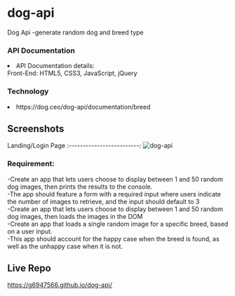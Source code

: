 # dog-api
Dog Api -generate random dog and breed type

<h3>API Documentation</h3>
<li>API Documentation details:</li>
Front-End: HTML5, CSS3, JavaScript, jQuery

<h3>Technology</h3>
<li>https://dog.ceo/dog-api/documentation/breed</li>

## Screenshots
Landing/Login Page
:-------------------------:
![dog-api](https://user-images.githubusercontent.com/62404151/84579686-f3cd2500-ad9d-11ea-8d7f-73d9e49383cf.png)



<h3>Requirement:</h3
<br>-Create an app that lets users choose to display between 1 and 50 random dog images, then prints the results to the console. 
<br>-The app should feature a form with a required input where users indicate the number of images to retrieve, and the input should default to 3
<br>-Create an app that lets users choose to display between 1 and 50 random dog images, then loads the images in the DOM
<br>-Create an app that loads a single random image for a specific breed, based on a user input.
<br>-This app should account for the happy case when the breed is found, as well as the unhappy case when it is not.

## Live Repo
https://g6947566.github.io/dog-api/
